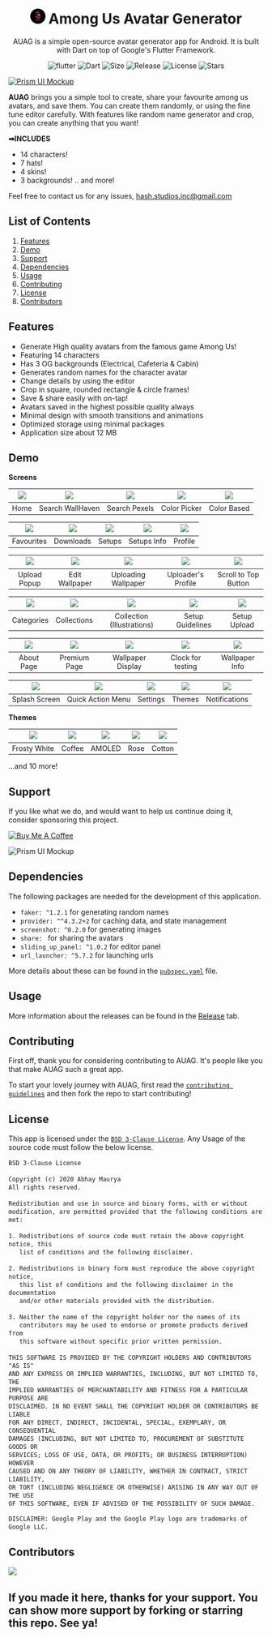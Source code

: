# <div align="center"><img src="android/app/src/main/res/mipmap-xxhdpi/ic_launcher.png" alt="icon" width=30> Among Us Avatar Generator</div>

<div align="center">AUAG is a simple open-source avatar generator app for Android. It is built with Dart on top of Google's Flutter Framework.


![flutter](https://img.shields.io/badge/Flutter-Framework-green?logo=flutter)
![Dart](https://img.shields.io/badge/Dart-Language-blue?logo=dart)
![Size](https://img.shields.io/github/repo-size/LiquidatorCoder/among_us_app?color=green)
![Release](https://img.shields.io/github/v/release/LiquidatorCoder/among_us_app)
![License](https://img.shields.io/github/license/LiquidatorCoder/among_us_app)
![Stars](https://img.shields.io/github/stars/LiquidatorCoder/among_us_app)

</div>
<a href=''><img alt='Prism UI Mockup' src='demo/Prism_Mockup.png'/></a>

<b>AUAG</b> brings you a simple tool to create, share your favourite among us avatars, and save them. You can create them randomly, or using the fine tune editor carefully. With features like random name generator and crop, you can create anything that you want!

<b>➡INCLUDES</b>
- 14 characters!
- 7 hats!
- 4 skins!
- 3 backgrounds!
.. and more!

Feel free to contact us for any issues, hash.studios.inc@gmail.com

## List of Contents

1. [Features](#features)
2. [Demo](#demo)
3. [Support](#support)
4. [Dependencies](#dependencies)
5. [Usage](#usage)
6. [Contributing](#contributing)
7. [License](#license)
8. [Contributors](#contributors)

## Features

- Generate High quality avatars from the famous game Among Us!
- Featuring 14 characters
- Has 3 OG backgrounds (Electrical, Cafeteria & Cabin)
- Generates random names for the character avatar
- Change details by using the editor
- Crop in square, rounded rectangle & circle frames!
- Save & share easily with on-tap!
- Avatars saved in the highest possible quality always
- Minimal design with smooth transitions and animations
- Optimized storage using minimal packages
- Application size about 12 MB
## Demo

**Screens**

| ![](demo/2.jpg) | ![](demo/3.jpg) | ![](demo/4.jpg) | ![](demo/5.jpg) | ![](demo/6.jpg) |
| :-------------: | :-------------:  | :-------------:  | :-------------:  | :-------------:  |
|     Home     |    Search WallHaven   |    Search Pexels     |     Color Picker       |     Color Based     |

| ![](demo/7.jpg) | ![](demo/8.jpg) | ![](demo/9.jpg) | ![](demo/11.jpg) | ![](demo/12.jpg) |
| :-------------:  | :-------------:  | :-------------:  | :-------------:  | :-------------:  |
|    Favourites    |    Downloads     |     Setups       |    Setups Info    |     Profile     |

| ![](demo/13.jpg) | ![](demo/14.jpg)| ![](demo/16.jpg)       | ![](demo/17.jpg)  | ![](demo/18.jpg) |
| :-------------:  | :-------------: | :-------------:       | :-------------:  | :-------------:  |
|  Upload Popup    |    Edit Wallpaper       |  Uploading Wallpaper    | Uploader's Profile   |     Scroll to Top Button       |

| ![](demo/19.jpg) | ![](demo/20.jpg) | ![](demo/21.jpg)| ![](demo/23.jpg) | ![](demo/25.jpg) |
| :-------------: | :-------------: | :-------------: | :-------------:  | :-------------:  |
|     Categories     |     Collections    | Collection (Illustrations)  |    Setup Guidelines     |     Setup Upload       |

| ![](demo/36.jpg) | ![](demo/38.jpg) | ![](demo/27.jpg)       | ![](demo/30.jpg)  | ![](demo/29.jpg)|
| :-------------:  | :-------------:  | :-------------:       | :-------------:  | :-------------: |
|     About Page       |     Premium Page    |  Wallpaper Display    | Clock for testing   | Wallpaper Info  |

| ![](demo/33.jpg) | ![](demo/34.jpg) | ![](demo/35.jpg) | ![](demo/37.jpg) | ![](demo/22.jpg) |
| :-------------: | :-------------:  | :-------------:  | :-------------:  | :-------------:  |
|     Splash Screen    |    Quick Action Menu    |    Settings     |     Themes      |     Notifications    |

**Themes**

| ![](demo/39.jpg) | ![](demo/40.jpg)| ![](demo/41.jpg)| ![](demo/42.jpg) | ![](demo/43.jpg)|
| :-------------:  | :-------------: | :-------------: | :-------------:  | :-------------: |
|  Frosty White  |Coffee|  AMOLED    |      Rose   |      Cotton  |

...and 10 more!

## Support

If you like what we do, and would want to help us continue doing it, consider sponsoring this project.

<a href="https://www.buymeacoffee.com/HashStudios" target="_blank"><img src="https://cdn.buymeacoffee.com/buttons/default-orange.png" alt="Buy Me A Coffee" height=51 width=217></a>


![Prism UI Mockup](demo/Prism_Mockup2.png)

## Dependencies

The following packages are needed for the development of this application.

- `faker: ^1.2.1` for generating random names
- `provider: ^^4.3.2+2` for caching data, and state management
- `screenshot: ^0.2.0` for generating images
- `share: ` for sharing the avatars
- `sliding_up_panel: ^1.0.2` for editor panel
- `url_launcher: ^5.7.2` for launching urls

More details about these can be found in the [`pubspec.yaml`](https://github.com/LiquidatorCoder/among_us_app/tree/master/pubspec.yaml) file.

## Usage

More information about the releases can be found in the [Release](https://github.com/LiquidatorCoder/among_us_app/releases) tab.

## Contributing

First off, thank you for considering contributing to AUAG. It's people like you that make AUAG such a great app.

To start your lovely journey with AUAG, first read the [`contributing guidelines`](https://github.com/LiquidatorCoder/among_us_app/tree/master/CONTRIBUTING.md) and then fork the repo to start contributing!

## License

This app is licensed under the [`BSD 3-Clause License`](https://github.com/LiquidatorCoder/among_us_app/tree/master/LICENSE.txt).
Any Usage of the source code must follow the below license.

```
BSD 3-Clause License

Copyright (c) 2020 Abhay Maurya
All rights reserved.

Redistribution and use in source and binary forms, with or without
modification, are permitted provided that the following conditions are met:

1. Redistributions of source code must retain the above copyright notice, this
   list of conditions and the following disclaimer.

2. Redistributions in binary form must reproduce the above copyright notice,
   this list of conditions and the following disclaimer in the documentation
   and/or other materials provided with the distribution.

3. Neither the name of the copyright holder nor the names of its
   contributors may be used to endorse or promote products derived from
   this software without specific prior written permission.

THIS SOFTWARE IS PROVIDED BY THE COPYRIGHT HOLDERS AND CONTRIBUTORS "AS IS"
AND ANY EXPRESS OR IMPLIED WARRANTIES, INCLUDING, BUT NOT LIMITED TO, THE
IMPLIED WARRANTIES OF MERCHANTABILITY AND FITNESS FOR A PARTICULAR PURPOSE ARE
DISCLAIMED. IN NO EVENT SHALL THE COPYRIGHT HOLDER OR CONTRIBUTORS BE LIABLE
FOR ANY DIRECT, INDIRECT, INCIDENTAL, SPECIAL, EXEMPLARY, OR CONSEQUENTIAL
DAMAGES (INCLUDING, BUT NOT LIMITED TO, PROCUREMENT OF SUBSTITUTE GOODS OR
SERVICES; LOSS OF USE, DATA, OR PROFITS; OR BUSINESS INTERRUPTION) HOWEVER
CAUSED AND ON ANY THEORY OF LIABILITY, WHETHER IN CONTRACT, STRICT LIABILITY,
OR TORT (INCLUDING NEGLIGENCE OR OTHERWISE) ARISING IN ANY WAY OUT OF THE USE
OF THIS SOFTWARE, EVEN IF ADVISED OF THE POSSIBILITY OF SUCH DAMAGE.
```

```
DISCLAIMER: Google Play and the Google Play logo are trademarks of Google LLC.
```

## Contributors

<a href="https://github.com/LiquidatorCoder/among_us_app/graphs/contributors">
  <img src="https://contributors-img.web.app/image?repo=LiquidatorCoder/among_us_app" />
</a>

## If you made it here, thanks for your support. You can show more support by forking or starring this repo. See ya!
